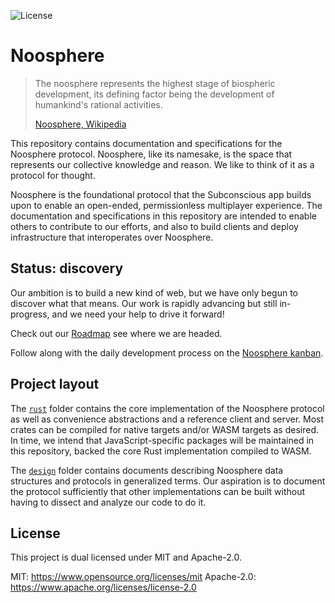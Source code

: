 ![License](https://img.shields.io/badge/license-MIT%2FApache--2.0-blue)

# Noosphere

> The noosphere represents the highest stage of biospheric development, its defining factor being the development of humankind's rational activities.
>
> [Noosphere, Wikipedia](noosphere)

This repository contains documentation and specifications for the Noosphere protocol. Noosphere, like its namesake, is the space that represents our collective knowledge and reason. We like to think of it as a protocol for thought.

Noosphere is the foundational protocol that the Subconscious app builds upon to enable an open-ended, permissionless multiplayer experience. The documentation and specifications in this repository are intended to enable others to contribute to our efforts, and also to build clients and deploy infrastructure that interoperates over Noosphere.

## Status: discovery

Our ambition is to build a new kind of web, but we have only begun to discover what that means. Our work is rapidly advancing but still in-progress, and we need your help to drive it forward!

Check out our [Roadmap](roadmap) see where we are headed.

Follow along with the daily development process on the [Noosphere kanban](noosphere-kanban).

## Project layout

The [`rust`](rust) folder contains the core implementation of the Noosphere protocol as well as convenience abstractions and a reference client and server. Most crates can be compiled for native targets and/or WASM targets as desired. In time, we intend that JavaScript-specific packages will be maintained in this repository, backed the core Rust implementation compiled to WASM.

The [`design`](design) folder contains documents describing Noosphere data structures and protocols in generalized terms. Our aspiration is to document the protocol sufficiently that other implementations can be built without having to dissect and analyze our code to do it.

## License

This project is dual licensed under MIT and Apache-2.0.

MIT: https://www.opensource.org/licenses/mit
Apache-2.0: https://www.apache.org/licenses/license-2.0

[ucan]: https://ucan.xyz/
[noosphere]: https://en.wikipedia.org/wiki/Noosphere#cite_note-4:~:text=The%20noosphere%20represents%20the%20highest%20stage%20of%20biospheric%20development%2C%20its%20defining%20factor%20being%20the%20development%20of%20humankind%27s%20rational%20activities.
[rust]: https://github.com/subconsciousnetwork/noosphere/main/rust/
[design]: https://github.com/subconsciousnetwork/noosphere/main/design/
[roadmap-board]: https://github.com/orgs/subconsciousnetwork/projects/1/views/4
[noosphere-kanban]: https://github.com/orgs/subconsciousnetwork/projects/2/views/1
